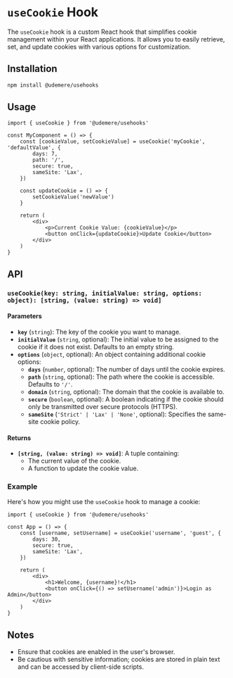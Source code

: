 # `useCookie` Hook

The `useCookie` hook is a custom React hook that simplifies cookie management within your React applications. It allows you to easily retrieve, set, and update cookies with various options for customization.

## Installation

```bash
npm install @udemere/usehooks
```

## Usage

```tsx
import { useCookie } from '@udemere/usehooks'

const MyComponent = () => {
	const [cookieValue, setCookieValue] = useCookie('myCookie', 'defaultValue', {
		days: 7,
		path: '/',
		secure: true,
		sameSite: 'Lax',
	})

	const updateCookie = () => {
		setCookieValue('newValue')
	}

	return (
		<div>
			<p>Current Cookie Value: {cookieValue}</p>
			<button onClick={updateCookie}>Update Cookie</button>
		</div>
	)
}
```

## API

### `useCookie(key: string, initialValue: string, options: object): [string, (value: string) => void]`

#### Parameters

- **`key`** (`string`): The key of the cookie you want to manage.
- **`initialValue`** (`string`, optional): The initial value to be assigned to the cookie if it does not exist. Defaults to an empty string.
- **`options`** (`object`, optional): An object containing additional cookie options:
  - **`days`** (`number`, optional): The number of days until the cookie expires.
  - **`path`** (`string`, optional): The path where the cookie is accessible. Defaults to `'/'`.
  - **`domain`** (`string`, optional): The domain that the cookie is available to.
  - **`secure`** (`boolean`, optional): A boolean indicating if the cookie should only be transmitted over secure protocols (HTTPS).
  - **`sameSite`** (`'Strict' | 'Lax' | 'None'`, optional): Specifies the same-site cookie policy.

#### Returns

- **`[string, (value: string) => void]`**: A tuple containing:
  - The current value of the cookie.
  - A function to update the cookie value.

### Example

Here's how you might use the `useCookie` hook to manage a cookie:

```tsx
import { useCookie } from '@udemere/usehooks'

const App = () => {
	const [username, setUsername] = useCookie('username', 'guest', {
		days: 30,
		secure: true,
		sameSite: 'Lax',
	})

	return (
		<div>
			<h1>Welcome, {username}!</h1>
			<button onClick={() => setUsername('admin')}>Login as Admin</button>
		</div>
	)
}
```

## Notes

- Ensure that cookies are enabled in the user's browser.
- Be cautious with sensitive information; cookies are stored in plain text and can be accessed by client-side scripts.
